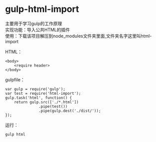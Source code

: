 # gulp-html-import
主要用于学习gulp的工作原理  
实现功能：导入公共HTML的插件  
使用：下载该项目解压到node_modules文件夹里面,文件夹名字这里叫html-import

HTML：
```
<body>
	<require header>
</body>
```

gulpfile：
```
var gulp = require('gulp');
var test = require('html-import');
gulp.task('html', function() {
    return gulp.src(['./*.html'])
               .pipe(test())
               .pipe(gulp.dest('./dist/'));
});
```

运行：
```
gulp html
```
